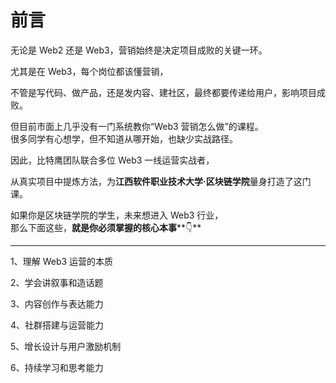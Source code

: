 

 # 前言

无论是 Web2 还是 Web3，营销始终是决定项目成败的关键一环。

尤其是在 Web3，每个岗位都该懂营销，

不管是写代码、做产品，还是发内容、建社区，最终都要传递给用户，影响项目成败。


但目前市面上几乎没有一门系统教你“Web3 营销怎么做”的课程。  
很多同学有心想学，但不知道从哪开始，也缺少实战路径。

因此，比特鹰团队联合多位 Web3 一线运营实战者，

从真实项目中提炼方法，为**江西软件职业技术大学·区块链学院**量身打造了这门课。



如果你是区块链学院的学生，未来想进入 Web3 行业，  
那么下面这些，**就是你必须掌握的核心本事****👇**

****

1、理解 Web3 运营的本质

2、学会讲叙事和造话题

3、内容创作与表达能力

4、社群搭建与运营能力

5、增长设计与用户激励机制

6、持续学习和思考能力